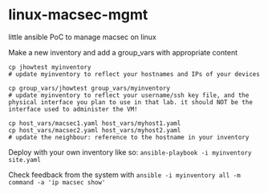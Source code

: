 # linux-macsec-mgmt
little ansible PoC to manage macsec on linux

Make a new inventory and add a group_vars with appropriate content

```
cp jhowtest myinventory
# update myinventory to reflect your hostnames and IPs of your devices

cp group_vars/jhowtest group_vars/myinventory
# update myinventory to reflect your username/ssh key file, and the physical interface you plan to use in that lab. it should NOT be the interface used to administer the VM!

cp host_vars/macsec1.yaml host_vars/myhost1.yaml
cp host_vars/macsec2.yaml host_vars/myhost2.yaml 
# update the neighbour: reference to the hostname in your inventory
```

Deploy with your own inventory like so: `ansible-playbook -i myinventory site.yaml`

Check feedback from the system with `ansible -i myinventory all -m command -a 'ip macsec show' `

